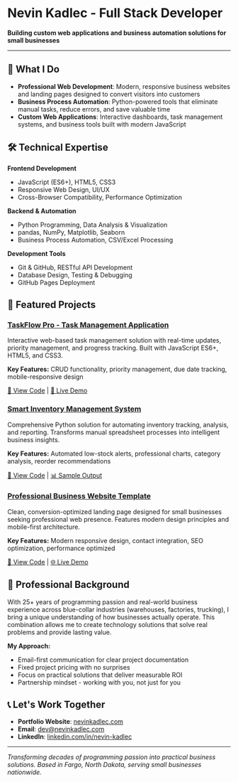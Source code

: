 # Nevin Kadlec - Full Stack Developer

**Building custom web applications and business automation solutions for small businesses**

---

## 🎯 What I Do

- **Professional Web Development**: Modern, responsive business websites and landing pages designed to convert visitors into customers
- **Business Process Automation**: Python-powered tools that eliminate manual tasks, reduce errors, and save valuable time
- **Custom Web Applications**: Interactive dashboards, task management systems, and business tools built with modern JavaScript

## 🛠️ Technical Expertise

**Frontend Development**
- JavaScript (ES6+), HTML5, CSS3
- Responsive Web Design, UI/UX
- Cross-Browser Compatibility, Performance Optimization

**Backend & Automation**
- Python Programming, Data Analysis & Visualization
- pandas, NumPy, Matplotlib, Seaborn
- Business Process Automation, CSV/Excel Processing

**Development Tools**
- Git & GitHub, RESTful API Development
- Database Design, Testing & Debugging
- GitHub Pages Deployment

## 🌟 Featured Projects

### [TaskFlow Pro - Task Management Application](https://erzakaneki.github.io/task-managmet-app/)
Interactive web-based task management solution with real-time updates, priority management, and progress tracking. Built with JavaScript ES6+, HTML5, and CSS3.

**Key Features:** CRUD functionality, priority management, due date tracking, mobile-responsive design

[📖 View Code](https://github.com/ErzaKaneki/task-managmet-app) | [🚀 Live Demo](https://erzakaneki.github.io/task-managmet-app/)

### [Smart Inventory Management System](https://github.com/ErzaKaneki/python-inventory-manager)
Comprehensive Python solution for automating inventory tracking, analysis, and reporting. Transforms manual spreadsheet processes into intelligent business insights.

**Key Features:** Automated low-stock alerts, professional charts, category analysis, reorder recommendations

[📖 View Code](https://github.com/ErzaKaneki/python-inventory-manager) | [📊 Sample Output](https://github.com/ErzaKaneki/python-inventory-manager#-sample-output)

### [Professional Business Website Template](https://erzakaneki.github.io/business-landing-page/)
Clean, conversion-optimized landing page designed for small businesses seeking professional web presence. Features modern design principles and mobile-first architecture.

**Key Features:** Modern responsive design, contact integration, SEO optimization, performance optimized

[📖 View Code](https://github.com/ErzaKaneki/business-landing-page) | [🌐 Live Demo](https://erzakaneki.github.io/business-landing-page/)

## 💼 Professional Background

With 25+ years of programming passion and real-world business experience across blue-collar industries (warehouses, factories, trucking), I bring a unique understanding of how businesses actually operate. This combination allows me to create technology solutions that solve real problems and provide lasting value.

**My Approach:**
- Email-first communication for clear project documentation
- Fixed project pricing with no surprises
- Focus on practical solutions that deliver measurable ROI
- Partnership mindset - working with you, not just for you

## 📞 Let's Work Together

- **Portfolio Website**: [nevinkadlec.com](https://erzakaneki.github.io/nevin-kadlec-portfolio/)
- **Email**: [dev@nevinkadlec.com](mailto:dev@nevinkadlec.com)
- **LinkedIn**: [linkedin.com/in/nevin-kadlec](https://www.linkedin.com/in/nevin-kadlec/)

---

*Transforming decades of programming passion into practical business solutions. Based in Fargo, North Dakota, serving small businesses nationwide.*
